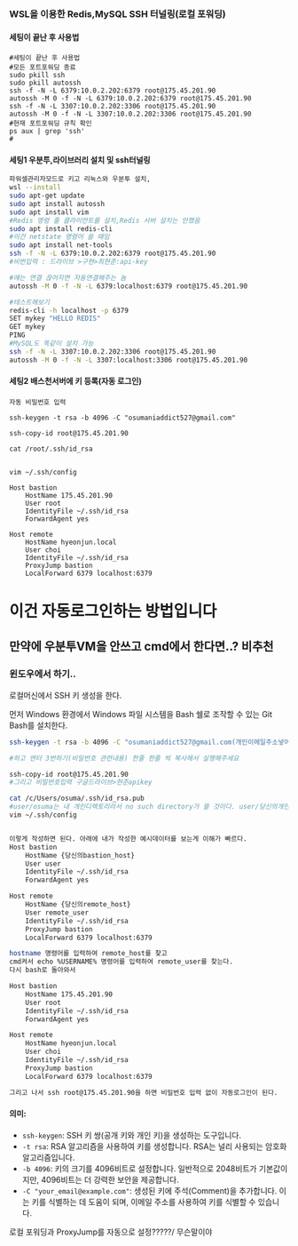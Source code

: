 ### WSL을 이용한 Redis,MySQL SSH 터널링(로컬 포워딩)

#### 세팅이 끝난 후 사용법
```shell
#세팅이 끝난 후 사용법
#모든 포트포워딩 종료
sudo pkill ssh
sudo pkill autossh
ssh -f -N -L 6379:10.0.2.202:6379 root@175.45.201.90
autossh -M 0 -f -N -L 6379:10.0.2.202:6379 root@175.45.201.90
ssh -f -N -L 3307:10.0.2.202:3306 root@175.45.201.90
autossh -M 0 -f -N -L 3307:10.0.2.202:3306 root@175.45.201.90
#현재 포트포워딩 규칙 확인
ps aux | grep 'ssh'
#
```
#### 세팅1 우분투,라이브러리 설치 및 ssh터널링
```bash
파워셀관리자모드로 키고 리눅스와 우분투 설치,
wsl --install
sudo apt-get update
sudo apt install autossh
sudo apt install vim
#Redis 명령 줄 클라이언트를 설치,Redis 서버 설치는 안했음
sudo apt install redis-cli
#이건 netstate 명령어 쓸 때임 
sudo apt install net-tools 
ssh -f -N -L 6379:10.0.2.202:6379 root@175.45.201.90
#비번입력 : 드라이브 >구현>최현준:api-key

#얘는 연결 끊어지면 자동연결해주는 놈
autossh -M 0 -f -N -L 6379:localhost:6379 root@175.45.201.90

#테스트해보기
redis-cli -h localhost -p 6379
SET mykey "HELLO REDIS"
GET mykey
PING
#MySQL도 똑같이 설치 가능
ssh -f -N -L 3307:10.0.2.202:3306 root@175.45.201.90
autossh -M 0 -f -N -L 3307:localhost:3306 root@175.45.201.90
```
#### 세팅2 배스천서버에 키 등록(자동 로그인)
```
자동 비밀번호 입력

ssh-keygen -t rsa -b 4096 -C "osumaniaddict527@gmail.com"

ssh-copy-id root@175.45.201.90

cat /root/.ssh/id_rsa


vim ~/.ssh/config

Host bastion
    HostName 175.45.201.90
    User root
    IdentityFile ~/.ssh/id_rsa
    ForwardAgent yes

Host remote
    HostName hyeonjun.local
    User choi
    IdentityFile ~/.ssh/id_rsa
    ProxyJump bastion
    LocalForward 6379 localhost:6379
```

# 이건 자동로그인하는 방법입니다
만약에 우분투VM을 안쓰고 cmd에서 한다면..? 비추천
---
### 윈도우에서 하기..
로컬머신에서 SSH 키 생성을 한다.

먼저 Windows 환경에서 Windows 파일 시스템을 Bash 쉘로 조작할 수 있는 Git Bash를 설치한다.

```bash
ssh-keygen -t rsa -b 4096 -C "osumaniaddict527@gmail.com(개인이메일주소넣어주세요)"

#하고 엔터 3번하기(비밀번호 관련내용) 한줄 한줄 씩 복사해서 실행해주세요

ssh-copy-id root@175.45.201.90
#그리고 비밀번호입력 구글드라이브>현준apikey

cat /c/Users/osuma/.ssh/id_rsa.pub
#user/osuma는 내 개인디렉토리라서 no such directory가 뜰 것이다. user/당신의개인디렉토리명 gitbash상단바를 봐보자 find ~ -name "id_rsa.pub"
vim ~/.ssh/config


이렇게 작성하면 된다. 아래에 내가 작성한 예시데이터를 보는게 이해가 빠르다. 
Host bastion
    HostName {당신의bastion_host}
    User user
    IdentityFile ~/.ssh/id_rsa
    ForwardAgent yes

Host remote
    HostName {당신의remote_host}
    User remote_user
    IdentityFile ~/.ssh/id_rsa
    ProxyJump bastion
    LocalForward 6379 localhost:6379

hostname 명령어를 입력하여 remote_host를 찾고
cmd켜서 echo %USERNAME% 명령어를 입력하여 remote_user를 찾는다.
다시 bash로 돌아와서

Host bastion
    HostName 175.45.201.90
    User root
    IdentityFile ~/.ssh/id_rsa
    ForwardAgent yes

Host remote
    HostName hyeonjun.local
    User choi
    IdentityFile ~/.ssh/id_rsa
    ProxyJump bastion
    LocalForward 6379 localhost:6379

그리고 나서 ssh root@175.45.201.90을 하면 비밀번호 입력 없이 자동로그인이 된다.
```

#### 의미:

- `ssh-keygen`: SSH 키 쌍(공개 키와 개인 키)을 생성하는 도구입니다.
- `-t rsa`: RSA 알고리즘을 사용하여 키를 생성합니다. RSA는 널리 사용되는 암호화 알고리즘입니다.
- `-b 4096`: 키의 크기를 4096비트로 설정합니다. 일반적으로 2048비트가 기본값이지만, 4096비트는 더 강력한 보안을 제공합니다.
- `-C "your_email@example.com"`: 생성된 키에 주석(Comment)을 추가합니다. 이는 키를 식별하는 데 도움이 되며, 이메일 주소를 사용하여 키를 식별할 수 있습니다.



로컬 포워딩과 ProxyJump를 자동으로 설정?????/ 무슨말이야
